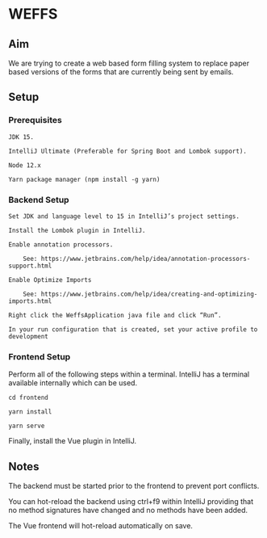 # WEFFS #

## Aim ##

We are trying to create a web based form filling system to replace paper based 
versions of the forms that are currently being sent by emails.

## Setup ##
### Prerequisites

    JDK 15.

    IntelliJ Ultimate (Preferable for Spring Boot and Lombok support).

    Node 12.x

    Yarn package manager (npm install -g yarn)

### Backend Setup

    Set JDK and language level to 15 in IntelliJ’s project settings.

    Install the Lombok plugin in IntelliJ.

    Enable annotation processors.

        See: https://www.jetbrains.com/help/idea/annotation-processors-support.html

    Enable Optimize Imports

        See: https://www.jetbrains.com/help/idea/creating-and-optimizing-imports.html

    Right click the WeffsApplication java file and click “Run”.

    In your run configuration that is created, set your active profile to development

### Frontend Setup

Perform all of the following steps within a terminal. IntelliJ has a terminal available internally which can be used.

    cd frontend

    yarn install

    yarn serve

Finally, install the Vue plugin in IntelliJ.

## Notes

The backend must be started prior to the frontend to prevent port conflicts.

You can hot-reload the backend using ctrl+f9 within IntelliJ providing that no method signatures have changed and no methods have been added.

The Vue frontend will hot-reload automatically on save.



